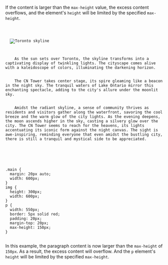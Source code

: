 If the content is larger than the `max-height` value,
the excess content overflows, and the element's
`height` will be limited by the specified `max-height`.

<codeblock language="css" type="lesson">
<code>
<panel language="html">
<div class=main>
  <img src="https://upload.wikimedia.org/wikipedia/commons/6/66/Toronto_skyline_%282800881676%29.jpg" alt="Toronto skyline">
  <p>
    As the sun sets over Toronto, the skyline transforms into a captivating display of twinkling lights. The cityscape comes alive with a kaleidoscope of colors, illuminating the darkening horizon.
    <br>
    The CN Tower takes center stage, its spire gleaming like a beacon in the night sky. The tranquil waters of Lake Ontario mirror this enchanting spectacle, adding to the city's allure under the moonlit sky.
    <br>
    Amidst the radiant skyline, a sense of community thrives as residents and visitors gather along the waterfront, savoring the cool breeze and the warm glow of the city lights. As the evening deepens, the moon ascends higher in the sky, casting a silvery glow over the city. The CN Tower seems to reach for the heavens, its lights accentuating its iconic form against the night canvas. The sight is awe-inspiring, reminding everyone that even amidst the bustling city, there is still a tranquil and mystical side to be appreciated.
  </p>
</div>
</panel>
<panel language="css">
.main {
  margin: 20px auto;
  width: 600px;
}
img {
  height: 300px;
  width: 600px;
}
p {
  width: 550px;
  border: 5px solid red;
  padding: 20px;
  margin-top: 20px;
  max-height: 150px;
}
</panel>
</code>
</codeblock>

In this example, the paragraph content is now larger
than the `max-height` of `150px`. As a result, the excess
content will overflow. And the `p` element's `height` will
be limited by the specified `max-height`.
